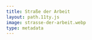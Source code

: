 ```yaml
---
title: Straße der Arbeit
layout: path.11ty.js
image: strasse-der-arbeit.webp
type: metadata
---
```

